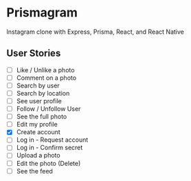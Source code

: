 # Prismagram

Instagram clone with Express, Prisma, React, and React Native

## User Stories

- [ ] Like / Unlike a photo
- [ ] Comment on a photo
- [ ] Search by user
- [ ] Search by location
- [ ] See user profile
- [ ] Follow / Unfollow User
- [ ] See the full photo
- [ ] Edit my profile
- [x] Create account
- [ ] Log in - Request account
- [ ] Log in - Confirm secret
- [ ] Upload a photo
- [ ] Edit the photo (Delete)
- [ ] See the feed
